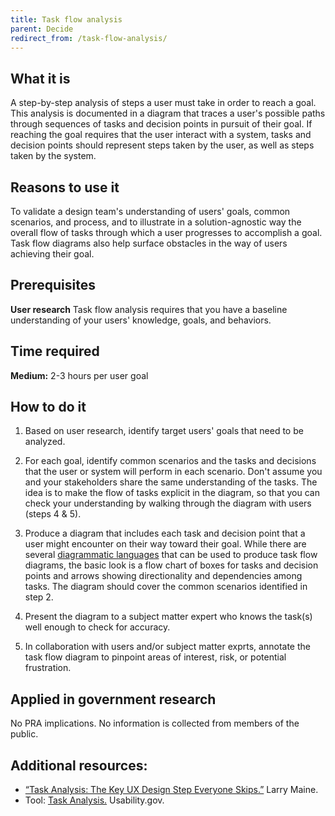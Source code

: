 ```yaml
---
title: Task flow analysis
parent: Decide
redirect_from: /task-flow-analysis/
---
```


## What it is

A step-by-step analysis of steps a user must take in order to reach a goal. This analysis is documented in a diagram that traces a user's possible paths through sequences of tasks and decision points in pursuit of their goal. If reaching the goal requires that the user interact with a system, tasks and decision points should represent steps taken by the user, as well as steps taken by the system.

## Reasons to use it

To validate a design team's understanding of users' goals, common scenarios, and process, and to illustrate in a solution-agnostic way the overall flow of tasks through which a user progresses to accomplish a goal.  Task flow diagrams also help surface obstacles in the way of users achieving their goal. 

## Prerequisites

**User research** Task flow analysis requires that you have a baseline understanding of your users' knowledge, goals, and behaviors. 

## Time required

**Medium:** 2-3 hours per user goal

## How to do it

1. Based on user research, identify target users' goals that need to be analyzed.

2. For each goal, identify common scenarios and the tasks and decisions that the user or system will perform in each scenario. Don't assume you and your stakeholders share the same understanding of the tasks. The idea is to make the flow of tasks explicit in the diagram, so that you can check your understanding by walking through the diagram with users (steps 4 & 5). 

3. Produce a diagram that includes each task and decision point that a user might encounter on their way toward their goal. While there are several [diagrammatic languages](http://www.bpmn.org/) that can be used to produce task flow diagrams, the basic look is a flow chart of boxes for tasks and decision points and arrows showing directionality and dependencies among tasks. The diagram should cover the common scenarios identified in step 2.  

4. Present the diagram to a subject matter expert who knows the task(s) well enough to check for accuracy.

5. In collaboration with users and/or subject matter exprts, annotate the task flow diagram to pinpoint areas of interest, risk, or potential frustration.

## Applied in government research

No PRA implications. No information is collected from members of the public.

## Additional resources:

- [“Task Analysis: The Key UX Design Step Everyone Skips.”](http://searchenginewatch.com/sew/how-to/2336547/task-analysis-the-key-ux-design-step-everyone-skips) Larry Maine.
- Tool: [Task Analysis.](http://www.usability.gov/how-to-and-tools/methods/task-analysis.html) Usability.gov.
